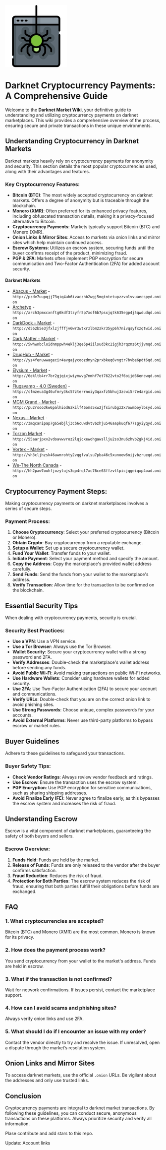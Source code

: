 <img src="/settings/document.webp" width="200">

# Darknet Cryptocurrency Payments: A Comprehensive Guide

Welcome to the **Darknet Market Wiki**, your definitive guide to understanding and utilizing cryptocurrency payments on darknet marketplaces. This wiki provides a comprehensive overview of the process, ensuring secure and private transactions in these unique environments.

## Understanding Cryptocurrency in Darknet Markets

Darknet markets heavily rely on cryptocurrency payments for anonymity and security. This section details the most popular cryptocurrencies used, along with their advantages and features.

### Key Cryptocurrency Features:

*   **Bitcoin (BTC)**: The most widely accepted cryptocurrency on darknet markets. Offers a degree of anonymity but is traceable through the blockchain.
*   **Monero (XMR)**: Often preferred for its enhanced privacy features, including obfuscated transaction details, making it a privacy-focused alternative to Bitcoin.
*   **Cryptocurrency Payments**: Markets typically support Bitcoin (BTC) and Monero (XMR).
*   **Onion Links & Mirror Sites**: Access to markets via onion links and mirror sites which help maintain continued access.
*   **Escrow Systems**: Utilizes an escrow system, securing funds until the buyer confirms receipt of the product, minimizing fraud.
*   **PGP & 2FA**: Markets often implement PGP encryption for secure communication and Two-Factor Authentication (2FA) for added account security.


#### Darknet Markets

*   [Abacus - Market](http://pzdv7uupqjj73qiq4ah6ivaczhb2wgj5mqtntetupzzvolvvuaecspyd.onion) - `http://pzdv7uupqjj73qiq4ah6ivaczhb2wgj5mqtntetupzzvolvvuaecspyd.onion`
*   [Archetyp](@archetyp) - `http://arch3pmxcxnftg6kdf3tzyfr5p7xof6b7psxjqtk635egp4j5qwdudqd.onion`
*   [DarkDock - Market](http://d562b5e3jfxlzjfffjv6wr3wtxrzlbm2zkr35yp6h7nivqsyfxzqtwid.onion) - `http://d562b5e3jfxlzjfffjv6wr3wtxrzlbm2zkr35yp6h7nivqsyfxzqtwid.onion`
*   [Dark Matter - Market](http://5whwnbcloidnmppwh4eklj3qe5p4iilsud3kc2igjh3rqzmz6tjjvmqd.onion) - `http://5whwnbcloidnmppwh4eklj3qe5p4iilsud3kc2igjh3rqzmz6tjjvmqd.onion`
*   [DrugHub - Market](http://ys4fenuwwagecir4avgajycoozdmyn2prxbkeq6vngtr7bvbe6pdt6qd.onion) - `http://ys4fenuwwagecir4avgajycoozdmyn2prxbkeq6vngtr7bvbe6pdt6qd.onion`
*   [Elysium - Market](http://6ekltb4rr7br2gjqixjwiymwvg7mmhf7et7622vto2f6oijd66encwqd.onion) - `http://6ekltb4rr7br2gjqixjwiymwvg7mmhf7et7622vto2f6oijd66encwqd.onion`
*   [Flugsvamp - 4.0 (Sweden)](http://cfmzeua3g46ufmry3kc57zterrnoiy3qaxfz5bhuj3zcwi5r7e4argid.onion) - `http://cfmzeua3g46ufmry3kc57zterrnoiy3qaxfz5bhuj3zcwi5r7e4argid.onion`
*   [MGM Grand - Market](http://pu2rsoo3kw6palhiod6zkilf46oms5xw2jfsirubgz2x7owmboylbsyd.onion) - `http://pu2rsoo3kw6palhiod6zkilf46oms5xw2jfsirubgz2x7owmboylbsyd.onion`
*   [Nexus - Market](http://3mqcanipap7g65ebjlj3cb6cuwdvtv6zhju546aapkuqf677sgyiyqyd.onion) - `http://3mqcanipap7g65ebjlj3cb6cuwdvtv6zhju546aapkuqf677sgyiyqyd.onion`
*   [Torzon Market](http://55aarjpxv2vdoavwvroz2lqjcxewohgawsllju2so3nu6zhvb2gkj4id.onion) - `http://55aarjpxv2vdoavwvroz2lqjcxewohgawsllju2so3nu6zhvb2gkj4id.onion`
*   [Vortex - Market](http://vh3cljhzsk46awmrohty2vqgfvalsu7pba46c5xunoew6nijvbzrueqd.onion) - `http://vh3cljhzsk46awmrohty2vqgfvalsu7pba46c5xunoew6nijvbzrueqd.onion`
*   [We-The North Canada](http://hh2paw7ouhfjozylujs3qp4rql7xc76ce63ffzvtlpicjqgeiqxp4oad.onion) - `http://hh2paw7ouhfjozylujs3qp4rql7xc76ce63ffzvtlpicjqgeiqxp4oad.onion`

## Cryptocurrency Payment Steps:

Making cryptocurrency payments on darknet marketplaces involves a series of secure steps.

### Payment Process:
1.  **Choose Cryptocurrency**: Select your preferred cryptocurrency (Bitcoin or Monero).
2.  **Obtain Crypto**: Buy cryptocurrency from a reputable exchange.
3.  **Setup a Wallet**: Set up a secure cryptocurrency wallet.
4.  **Fund Your Wallet**: Transfer funds to your wallet.
5.  **Initiate Payment**: Select your payment method and specify the amount.
6.  **Copy the Address**: Copy the marketplace's provided wallet address carefully.
7.  **Send Funds**: Send the funds from your wallet to the marketplace's address.
8.  **Verify Transaction**: Allow time for the transaction to be confirmed on the blockchain.

## Essential Security Tips

When dealing with cryptocurrency payments, security is crucial.

### Security Best Practices:
*   **Use a VPN**: Use a VPN service.
*   **Use a Tor Browser**: Always use the Tor Browser.
*   **Wallet Security**: Secure your cryptocurrency wallet with a strong password and 2FA.
*   **Verify Addresses**: Double-check the marketplace's wallet address before sending any funds.
*   **Avoid Public Wi-Fi**: Avoid making transactions on public Wi-Fi networks.
*   **Use Hardware Wallets**: Consider using hardware wallets for added security.
*   **Use 2FA**: Use Two-Factor Authentication (2FA) to secure your account and communications.
*   **Verify URLs**: Double-check that you are on the correct onion link to avoid phishing sites.
*   **Use Strong Passwords**: Choose unique, complex passwords for your accounts.
*   **Avoid External Platforms**: Never use third-party platforms to bypass escrow or market rules.

## Buyer Guidelines

Adhere to these guidelines to safeguard your transactions.

### Buyer Safety Tips:
*   **Check Vendor Ratings**: Always review vendor feedback and ratings.
*   **Use Escrow**: Ensure the transaction uses the escrow system.
*   **PGP Encryption**: Use PGP encryption for sensitive communications, such as sharing shipping addresses.
*   **Avoid Finalize Early (FE)**: Never agree to finalize early, as this bypasses the escrow system and increases the risk of fraud.

## Understanding Escrow

Escrow is a vital component of darknet marketplaces, guaranteeing the safety of both buyers and sellers.

### Escrow Overview:
1.  **Funds Held**: Funds are held by the market.
2.  **Release of Funds**: Funds are only released to the vendor after the buyer confirms satisfaction.
3.  **Fraud Reduction**: Reduces the risk of fraud.
4.  **Protection for Both Parties**: The escrow system reduces the risk of fraud, ensuring that both parties fulfill their obligations before funds are exchanged.

## FAQ

### 1. What cryptocurrencies are accepted?
Bitcoin (BTC) and Monero (XMR) are the most common. Monero is known for its privacy.

### 2. How does the payment process work?
You send cryptocurrency from your wallet to the market's address. Funds are held in escrow.

### 3. What if the transaction is not confirmed?
Wait for network confirmations. If issues persist, contact the marketplace support.

### 4. How can I avoid scams and phishing sites?
Always verify onion links and use 2FA.

### 5. What should I do if I encounter an issue with my order?
Contact the vendor directly to try and resolve the issue. If unresolved, open a dispute through the market’s resolution system.

## Onion Links and Mirror Sites

To access darknet markets, use the official `.onion` URLs. Be vigilant about the addresses and only use trusted links.

## Conclusion

Cryptocurrency payments are integral to darknet market transactions. By following these guidelines, you can conduct secure, anonymous transactions on these platforms. Always prioritize security and verify all information.

Plase contribute and add stars to this repo.



Update: Account links